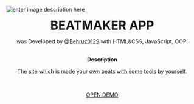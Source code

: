 ![enter image description here](https://lh3.googleusercontent.com/BRFRIr067YolKlcFtLssy2N26-rzp7k0ghMvG4ZugJhGiBLVDUgAyGhu0CSJlvN-Yu6HnJXJEA86ac6T3lJpqw8mxyQbl-7jll27gu27aUVbJrh3u_XWuEjmNPEELrHA-9aM1a0eI50BKaoWiBv95XKT2ChvfYMFQq2CBj2PTNoO_M0mp_idmER9S7NS8aTQIuiz4wfvl5tEq52FagNYfvdaBV498KefrjxgHR3QIiPNYTEGHQfhd5rHXhKf_yB9dPQktdwruA2ndqLWjgvJrpsUFgREHy8RiYsqqeWiovaQTMVebiVaoRQMBy3IurzQijrLMpXGp86-OGj7hbOpvZm1eLRoKtTJ2QzLg6A_in7-BRi16CWoDuZKAUNaQJM0467VirleiwJrt-UUZISl8Szs_5TRdKDmmrmnJ0ImxQ8whW9r-lgZroQAUY_BV9ZZ7ltCHrmbaNJrD0QK6-gLjB-hOAWrbByAWYW0yehtTbFgiTkxjaKn5WccauhfS2GwKshLXaRTaSGgFqF8F4C3wrVAowlkbph-yQXw9tHl3jRh782k0h1SjExkeanbgw64i9l-DUw4U8AdEiqjP_yf629Rxm5M3tN9kMnkxiLQk2Y2bpc7q7sPxlEWUzT111-y_2N2bSmMbp--cBGh6OOfFoFBYlfyq7QjmCSSxSCp-MVVN2QlAGlJSEoI2xK_OY8qu1okiqU0GpVrkZOOUt0MPwk=w1286-h664-no?authuser=0&authuser=0)
<center>
<b>
 <font size="6"> BEATMAKER APP</font>
 </b>
 <p>was Developed by <a href="https://github.com/Behruz0129">@Behruz0129</a> with HTML&CSS, JavaScript, OOP.</p>
 </br>
 <b>Description</b></br>
 <p>The site which is made your own beats with some tools by yourself.</p></br>
 <p><a href="https://sweet-beatmaker.netlify.app" />OPEN DEMO</a></p>
 </center>
 
